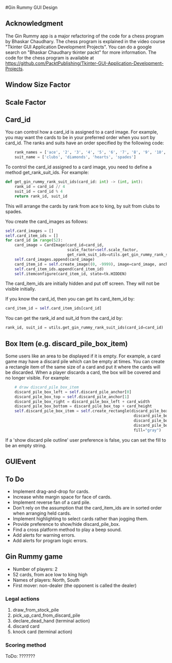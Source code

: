 #Gin Rummy GUI Design

## Acknowledgment
The Gin Rummy app is a major refactoring of the code for a chess program by Bhaskar Chaudhary.
The chess program is explained in the video course "Tkinter GUI Application Development Projects".
You can do a google search on "Bhaskar Chaudhary tkinter packt" for more information.
The code for the chess program is available at https://github.com/PacktPublishing/Tkinter-GUI-Application-Development-Projects.

## Window Size Factor

## Scale Factor

## Card_id
You can control how a card_id is assigned to a card image.
For example, you may want the cards to be in your preferred order when you sort by card_id.
The ranks and suits have an order specified by the following code:
```python
    rank_names = ['ace', '2', '3', '4', '5', '6', '7', '8', '9', '10', 'jack', 'queen', 'king']
    suit_name = ['clubs', 'diamonds', 'hearts', 'spades']
```
To control the card_id assigned to a card image, you need to define a method get_rank_suit_ids.
For example:
```python
def get_gin_rummy_rank_suit_ids(card_id: int) -> (int, int):
    rank_id = card_id // 4
    suit_id = card_id % 4
    return rank_id, suit_id
```
This will arrange the cards by rank from ace to king, by suit from clubs to spades.

You create the card_images as follows:
```python
self.card_images = []
self.card_item_ids = []
for card_id in range(52):
    card_image = CardImage(card_id=card_id,
                           scale_factor=self.scale_factor,
                           get_rank_suit_ids=utils.get_gin_rummy_rank_suit_ids)
    self.card_images.append(card_image)
    card_item_id = self.create_image((0, -9999), image=card_image, anchor="nw")
    self.card_item_ids.append(card_item_id)
    self.itemconfigure(card_item_id, state=tk.HIDDEN)
```
The card_item_ids are initially hidden and put off screen. They will not be visible initially.

If you know the card_id, then you can get its card_item_id by:
```python
card_item_id = self.card_item_ids[card_id]
```

You can get the rank_id and suit_id from the card_id by:
```python
rank_id, suit_id = utils.get_gin_rummy_rank_suit_ids(card_id=card_id)
```

## Box Item (e.g. discard_pile_box_item)
Some users like an area to be displayed if it is empty.
For example, a card game may have a discard pile which can be empty at times.
You can create a rectangle item of the same size of a card and put it where the cards will be discarded.
When a player discards a card, the box will be covered and no longer visible.
For example:

```python
    # draw discard_pile_box_item
    discard_pile_box_left = self.discard_pile_anchor[0]
    discard_pile_box_top = self.discard_pile_anchor[1]
    discard_pile_box_right = discard_pile_box_left + card_width
    discard_pile_box_bottom = discard_pile_box_top + card_height
    self.discard_pile_box_item = self.create_rectangle(discard_pile_box_left,
                                                        discard_pile_box_top,
                                                        discard_pile_box_right,
                                                        discard_pile_box_bottom,
                                                        fill="gray")
```
If a 'show discard pile outline' user preference is false, you can set the fill to be an empty string.

## GUIEvent

## To Do
* Implement drag-and-drop for cards.
* Increase white margin space for face of cards.
* Implement reverse fan of a card pile.
* Don't rely on the assumption that the card_item_ids are in sorted order when arranging held cards.
* Implement highlighting to select cards rather than jogging them.
* Provide preference to show/hide discard_pile_box.
* Find a cross platform method to play a beep sound.
* Add alerts for warning errors.
* Add alerts for program logic errors.

## Gin Rummy game

* Number of players: 2
* 52 cards, from ace low to king high
* Names of players: North, South
* First mover: non-dealer (the opponent is called the dealer)

### Legal actions
1) draw_from_stock_pile
1) pick_up_card_from_discard_pile
1) declare_dead_hand (terminal action)
1) discard card
1) knock card (terminal action)

### Scoring method
ToDo: ???????

